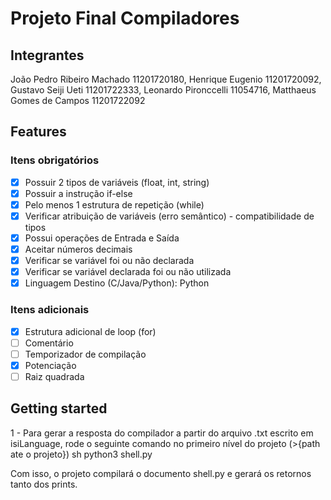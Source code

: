 # Projeto Final Compiladores

## Integrantes
João Pedro Ribeiro Machado 11201720180,
Henrique Eugenio 11201720092,
Gustavo Seiji Ueti 11201722333,
Leonardo Pironccelli 11054716,
Matthaeus Gomes de Campos 11201722092


## Features
### Itens obrigatórios

- [x] Possuir 2 tipos de variáveis (float, int, string)
- [x] Possuir a instrução if-else
- [x] Pelo menos 1 estrutura de repetição (while)
- [x] Verificar atribuição de variáveis (erro semântico) - compatibilidade de tipos
- [x] Possui operações de Entrada e Saída
- [x] Aceitar números decimais
- [x] Verificar se variável foi ou não declarada
- [x] Verificar se variável declarada foi ou não utilizada
- [x] Linguagem Destino (C/Java/Python): Python

### Itens adicionais
- [x] Estrutura adicional de loop (for)
- [ ] Comentário
- [ ] Temporizador de compilação
- [x] Potenciação
- [ ] Raiz quadrada

## Getting started
1 - Para gerar a resposta do compilador a partir do arquivo .txt escrito em isiLanguage, rode o seguinte comando no primeiro nível do projeto
 (>{path ate o projeto})
sh
python3 shell.py

Com isso, o projeto compilará o documento shell.py e gerará os retornos tanto dos prints.
